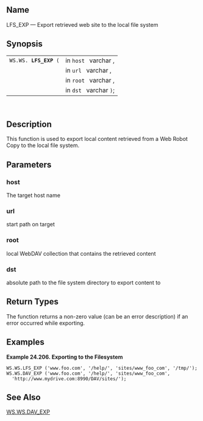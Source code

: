 <div>

<div>

</div>

<div>

## Name

LFS_EXP — Export retrieved web site to the local file system

</div>

<div>

## Synopsis

<div>

|                            |                        |
|----------------------------|------------------------|
| `WS.WS. `**`LFS_EXP`**` (` | in `host ` varchar ,   |
|                            | in `url ` varchar ,    |
|                            | in `root ` varchar ,   |
|                            | in `dst ` varchar `)`; |

<div>

 

</div>

</div>

</div>

<div>

## Description

This function is used to export local content retrieved from a Web Robot
Copy to the local file system.

</div>

<div>

## Parameters

<div>

### host

The target host name

</div>

<div>

### url

start path on target

</div>

<div>

### root

local WebDAV collection that contains the retrieved content

</div>

<div>

### dst

absolute path to the file system directory to export content to

</div>

</div>

<div>

## Return Types

The function returns a non-zero value (can be an error description) if
an error occurred while exporting.

</div>

<div>

## Examples

<div>

**Example 24.206. Exporting to the Filesystem**

<div>

``` programlisting
WS.WS.LFS_EXP ('www.foo.com', '/help/', 'sites/www_foo_com', '/tmp/');
WS.WS.DAV_EXP ('www.foo.com', '/help/', 'sites/www_foo_com',
  'http://www.mydrive.com:8990/DAV/sites/');
```

</div>

</div>

  

</div>

<div>

## See Also

<a href="fn_dav_exp.html" class="link" title="DAV_EXP">WS.WS.DAV_EXP</a>

</div>

</div>
